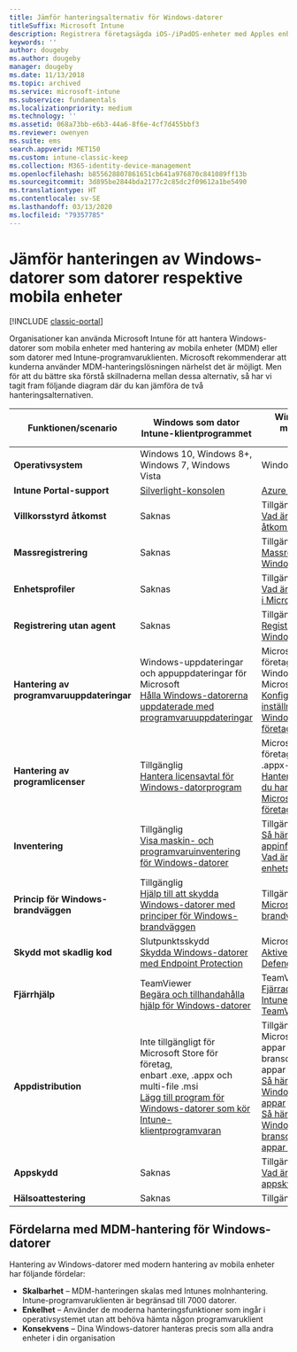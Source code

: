 ```yaml
---
title: Jämför hanteringsalternativ för Windows-datorer
titleSuffix: Microsoft Intune
description: Registrera företagsägda iOS-/iPadOS-enheter med Apples enhetsregistreringsprogram (DEP) eller Apple Configurator.
keywords: ''
author: dougeby
ms.author: dougeby
manager: dougeby
ms.date: 11/13/2018
ms.topic: archived
ms.service: microsoft-intune
ms.subservice: fundamentals
ms.localizationpriority: medium
ms.technology: ''
ms.assetid: 068a73bb-e6b3-44a6-8f6e-4cf7d455bbf3
ms.reviewer: owenyen
ms.suite: ems
search.appverid: MET150
ms.custom: intune-classic-keep
ms.collection: M365-identity-device-management
ms.openlocfilehash: b855628807861651cb641a976870c841089ff13b
ms.sourcegitcommit: 3d895be2844bda2177c2c85dc2f09612a1be5490
ms.translationtype: HT
ms.contentlocale: sv-SE
ms.lasthandoff: 03/13/2020
ms.locfileid: "79357785"
---
```

# <a name="compare-managing-windows-pcs-as-computers-or-mobile-devices"></a>Jämför hanteringen av Windows-datorer som datorer respektive mobila enheter

[!INCLUDE [classic-portal](../includes/classic-portal.md)]

Organisationer kan använda Microsoft Intune för att hantera Windows-datorer som mobila enheter med hantering av mobila enheter (MDM) eller som datorer med Intune-programvaruklienten.  Microsoft rekommenderar att kunderna använder MDM-hanteringslösningen närhelst det är möjligt. Men för att du bättre ska förstå skillnaderna mellan dessa alternativ, så har vi tagit fram följande diagram där du kan jämföra de två hanteringsalternativen.

|**Funktionen/scenario** |**Windows som dator**<br>Intune-klientprogrammet | **Windows som mobil enhet**<br>MDM |
|--------------|-------------------------------|-------------------------------|
|**Operativsystem** |Windows 10, Windows 8+, Windows 7, Windows Vista | Windows 10+ |
|**Intune Portal-support** |[Silverlight-konsolen](https://manage.microsoft.com)|[Azure Portal](https://portal.azure.com) |
|**Villkorsstyrd åtkomst**|Saknas|Tillgänglig <br>[Vad är Villkorsstyrd åtkomst?](../protect/conditional-access.md)|
|**Massregistrering**|Saknas|Tillgänglig <br>[Massregistrering för Windows-enheter](../enrollment/windows-bulk-enroll.md)|
|**Enhetsprofiler**|Saknas|Tillgänglig <br>[Vad är enhetsprofiler i Microsoft Intune?](../configuration/device-profiles.md)|
|**Registrering utan agent**|Saknas |Tillgänglig<br>[Registrera Windows-enheter](../enrollment/windows-enroll.md)|
|**Hantering av programvaruuppdateringar**| Windows-uppdateringar och appuppdateringar för Microsoft<br>[Hålla Windows-datorerna uppdaterade med programvaruuppdateringar](keep-windows-pcs-up-to-date-with-software-updates-in-microsoft-intune.md)|Microsoft Store för företag för både Windows 10- och Microsoft-appar<br> [Konfigurera inställningar för Windows Update för företag](../protect/windows-update-for-business-configure.md) |
|**Hantering av programlicenser**|Tillgänglig <br>[Hantera licensavtal för Windows-datorprogram](manage-license-agreements-for-windows-pc-software-in-microsoft-intune.md)|Microsoft Store för företag (endast .appx-appar)<br>[Hantera appar som du har köpt från Microsoft Store för företag](../apps/windows-store-for-business.md)|
|**Inventering**|Tillgänglig <br>[Visa maskin- och programvaruinventering för Windows-datorer](view-hardware-and-software-inventory-for-windows-pcs-in-microsoft-intune.md)|Tillgänglig <br>[Så här övervakar du appinformation](../apps/apps-monitor.md)<br>[Vad är enhetshantering](../remote-actions/device-management.md)|
|**Princip för Windows-brandväggen**|Tillgänglig <br>[Hjälp till att skydda Windows-datorer med principer för Windows-brandväggen](help-protect-windows-pcs-using-windows-firewall-policies-in-microsoft-intune.md) |Tillgänglig <br>[Microsoft Defender-brandväggen](../protect/endpoint-protection-windows-10.md#microsoft-defender-firewall)|
|**Skydd mot skadlig kod**|Slutpunktsskydd<br>[Skydda Windows-datorer med Endpoint Protection](help-secure-windows-pcs-with-endpoint-protection-for-microsoft-intune.md)|Microsoft Defender<br>[Aktivera Microsoft Defender](../protect/advanced-threat-protection.md)|
|**Fjärrhjälp** |TeamViewer<br>[Begära och tillhandahålla hjälp för Windows-datorer](request-and-provide-remote-assistance-for-windows-pcs-in-microsoft-intune.md)|TeamViewer<br> [Fjärradministrera Intune-enheter med TeamViewer](../remote-actions/teamviewer-support.md) |
|**Appdistribution** | Inte tillgängligt för Microsoft Store för företag,<br>enbart .exe, .appx och multi-file .msi<br>[Lägg till program för Windows-datorer som kör Intune-klientprogramvaran](add-apps-for-windows-pcs-in-microsoft-intune.md)|Tillgängliga för Microsoft Store-appar och branschspecifika appar<br>[Så här lägger du till Windows Store-appar](../apps/store-apps-windows.md)<br>[Så här lägger du till Windows branschspecifika appar (LOB-appar)](../apps/lob-apps-windows.md)|
|**Appskydd**|Saknas|Tillgänglig <br>[Vad är appskyddsprinciper?](../apps/app-protection-policy.md)|
|**Hälsoattestering**|Saknas|Tillgänglig|

## <a name="advantages-of-mdm-windows-pc-management"></a>Fördelarna med MDM-hantering för Windows-datorer
Hantering av Windows-datorer med modern hantering av mobila enheter har följande fördelar:
- **Skalbarhet** – MDM-hanteringen skalas med Intunes molnhantering. Intune-programvaruklienten är begränsad till 7000 datorer.
- **Enkelhet** – Använder de moderna hanteringsfunktioner som ingår i operativsystemet utan att behöva hämta någon programvaruklient
- **Konsekvens** – Dina Windows-datorer hanteras precis som alla andra enheter i din organisation
<!-- - **Cloud optimization** - -->
